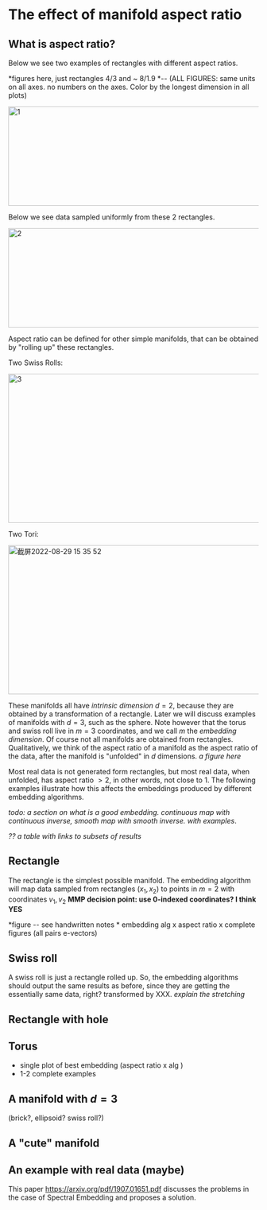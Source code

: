 The effect of manifold aspect ratio
=====================================

What is aspect ratio? 
---------------------
Below we see two examples of rectangles with different aspect ratios. 

*figures here, just rectangles 4/3 and ~ 8/1.9 *-- (ALL FIGURES: same units on all axes. no numbers on the axes. Color by the longest dimension in all plots)

<img width="700" height="200" alt="1" src="https://user-images.githubusercontent.com/91905313/187146916-762d03f4-e78e-4be8-92e3-5ad79cc5a771.png">

Below we see data sampled uniformly from these 2 rectangles.

<img width="700" height="200" alt="2" src="https://user-images.githubusercontent.com/91905313/187147225-efeb300f-ab0d-4141-b68a-97218dfc74bb.png">

Aspect ratio can be defined for other simple manifolds, that can be obtained by "rolling up" these rectangles. 

Two Swiss Rolls:

<img width="700"  height="300" alt="3" src="https://user-images.githubusercontent.com/91905313/187147263-02e73146-6fe8-4ab4-ab79-26c45ff1e14d.png">

Two Tori:

<img width="700" height="300" alt="截屏2022-08-29 15 35 52" src="https://user-images.githubusercontent.com/91905313/187148724-467b6638-8f40-42da-8e77-dbb4e8ee5d9d.png">

These manifolds all have *intrinsic dimension* $d=2$, because they are obtained by a transformation of a rectangle. Later we will discuss examples of manifolds with $d=3$, such as the sphere. Note however that the torus and swiss roll live in $m=3$ coordinates, and we call $m$ the *embedding dimension*. Of course not all manifolds are obtained from rectangles. Qualitatively, we think of the aspect ratio of a manifold as the aspect ratio of the data, after the manifold is "unfolded" in $d$ dimensions. *a figure here*

Most real data is not generated form rectangles, but most real data, when unfolded, has aspect ratio $>2$, in other words, not close to 1. The following examples illustrate how this affects the embeddings produced by different embedding algorithms. 

*todo: a section on what is a good embedding. continuous map with continuous inverse, smooth map with smooth inverse. with examples*.

*?? a table with links to subsets of results*

Rectangle
---------

The rectangle is the simplest possible manifold. The embedding algorithm will map data sampled from rectangles $(x_1,x_2)$ to points in $m=2$ with coordinates $v_1,v_2$ **MMP decision point: use 0-indexed coordinates? I think YES**

*figure -- see handwritten notes *  embedding alg x aspect ratio x complete figures (all pairs e-vectors) 

Swiss roll
----------
A swiss roll is just a rectangle rolled up. So, the embedding algorithms should output the same results as before, since they are getting the essentially same data, right? transformed by XXX. *explain the stretching*

Rectangle with hole
-------------------

Torus
-----


+ single plot of best embedding (aspect ratio x alg )
+ 1-2 complete examples

A manifold with $d=3$ 
---------------------
(brick?, ellipsoid? swiss roll?)

A "cute" manifold
------------------

An example with real data (maybe)
---------------------------------

This paper https://arxiv.org/pdf/1907.01651.pdf discusses the problems in the case of Spectral Embedding and proposes a solution. 




